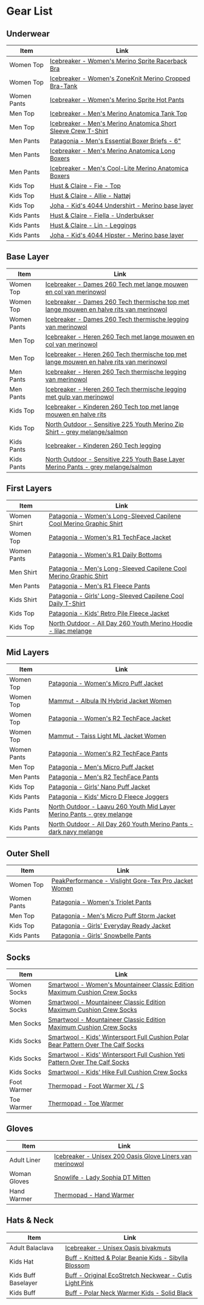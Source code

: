 # Gear List

## Underwear

| Item | Link |
| --- | --- |
| Women Top | [Icebreaker - Women's Merino Sprite Racerback Bra](https://www.icebreaker.com/en-be/womens-underwear/merino-sprite-racerback-bra/103020E2.html?dwvar_103020E2_color=547&dwvar_103020E2_EU=in_line) |
| Women Top | [Icebreaker - Women's ZoneKnit Merino Cropped Bra-Tank](https://www.icebreaker.com/en-be/womens-tshirts/zoneknit-merino-cropped-bra-tank/0A56FCE2.html?dwvar_0A56FCE2_color=001&dwvar_0A56FCE2_EU=in_line) |
| Women Pants | [Icebreaker - Women's Merino Sprite Hot Pants](https://www.icebreaker.com/en-be/womens-underwear/merino-sprite-hot-pants/103023E2.html?dwvar_103023E2_color=547&dwvar_103023E2_EU=in_line) |
| Men Top | [Icebreaker - Men's Merino Anatomica Tank Top](https://www.icebreaker.com/en-be/mens-underwear/merino-anatomica-tank-top/103034E2.html?dwvar_103034E2_color=001&dwvar_103034E2_EU=in_line) |
| Men Top | [Icebreaker - Men's Merino Anatomica Short Sleeve Crew T-Shirt](https://www.icebreaker.com/en-be/mens-underwear/merino-anatomica-short-sleeve-crewe-t-shirt/103033E2.html?dwvar_103033E2_color=580&dwvar_103033E2_EU=in_line) |
| Men Pants | [Patagonia - Men's Essential Boxer Briefs - 6"](https://eu.patagonia.com/be/en/product/mens-essential-boxer-briefs-6-inch/32560-FMNY.html?dwvar_32560-FMNY_color=FMNY&cgid=mens-socks-underwear) |
| Men Pants | [Icebreaker - Men's Merino Anatomica Long Boxers](https://www.icebreaker.com/en-be/mens-underwear/merino-anatomica-long-boxers/103055E2.html?dwvar_103055E2_color=069&dwvar_103055E2_EU=in_line) |
| Men Pants | [Icebreaker - Men's Cool-Lite Merino Anatomica Boxers](https://www.icebreaker.com/en-be/mens-underwear/cool-lite-merino-anatomica-boxers/105246E2.html?dwvar_105246E2_color=034&dwvar_105246E2_EU=in_line) |
| Kids Top | [Hust & Claire - Fie - Top](https://www.hustandclaire.com/en/vare/28060-woolsilk-fie-top) |
| Kids Top | [Hust & Claire - Allie - Nattøj](https://www.hustandclaire.com/en/vare/28068-woolsilk-allie-nattoej) |
| Kids Top | [Joha - Kid's 4044 Undershirt - Merino base layer](https://www.hustandclaire.com/en/vare/28068-woolsilk-allie-nattoej) |
| Kids Pants | [Hust & Claire - Fiella - Underbukser](https://www.hustandclaire.com/en/vare/28061-woolsilk-fiella-underbukser) |
| Kids Pants | [Hust & Claire - Lin - Leggings](https://www.hustandclaire.com/en/vare/28064-woolsilk-lin-leggings) |
| Kids Pants | [Joha - Kid's 4044 Hipster - Merino base layer](https://www.bergfreunde.eu/joha-kids-4044-hipster-merino-base-layer/) |

## Base Layer

| Item | Link |
| --- | --- |
| Women Top | [Icebreaker - Dames 260 Tech met lange mouwen en col van merinowol](https://www.icebreaker.com/nl-be/womens-baselayers/260-tech-met-lange-mouwen-en-col-van-merinowol/0A56IFE2.html?dwvar_0A56IFE2_color=001&dwvar_0A56IFE2_EU=in_line) |
| Women Top | [Icebreaker - Dames 260 Tech thermische top met lange mouwen en halve rits van merinowol](https://www.icebreaker.com/nl-be/womens-baselayers/260-tech-thermische-top-met-lange-mouwen-en-halve-rits-van-merinowol%C2%A0/104390E2.html?dwvar_104390E2_color=001&dwvar_104390E2_EU=in_line) |
| Women Pants | [Icebreaker - Dames 260 Tech thermische legging van merinowol](https://www.icebreaker.com/nl-be/womens-baselayers/260-tech-thermische-legging-van-merinowol%C2%A0/104392E2.html?dwvar_104392E2_color=401&dwvar_104392E2_EU=in_line) |
| Men Top | [Icebreaker - Heren 260 Tech met lange mouwen en col van merinowol](https://www.icebreaker.com/nl-be/mens-baselayers/260-tech-met-lange-mouwen-en-col-van-merinowol/0A56IEE2.html?dwvar_0A56IEE2_color=001&dwvar_0A56IEE2_EU=in_line) |
| Men Top | [Icebreaker - Heren 260 Tech thermische top met lange mouwen en halve rits van merinowol](https://www.icebreaker.com/nl-be/mens-baselayers/260-tech-thermische-top-met-lange-mouwen-en-halve-rits-van-merinowol%C2%A0/104372E2.html?dwvar_104372E2_color=001&dwvar_104372E2_EU=in_line) |
| Men Pants | [Icebreaker - Heren 260 Tech thermische legging van merinowol](https://www.icebreaker.com/nl-be/mens-baselayers/260-tech-thermische-legging-van-merinowol%C2%A0/104373E2.html?dwvar_104373E2_color=001&dwvar_104373E2_EU=in_line) |
| Men Pants | [Icebreaker - Heren 260 Tech thermische legging met gulp van merinowol](https://www.icebreaker.com/nl-be/mens-baselayers/260-tech-thermische-legging-met-gulp-van-merinowol%C2%A0/104374E2.html?dwvar_104374E2_color=001&dwvar_104374E2_EU=in_line) |
| Kids Top | [Icebreaker - Kinderen 260 Tech top met lange mouwen en halve rits](https://www.icebreaker.com/nl-be/kids-tops-bottoms/260-tech-top-met-lange-mouwen-en-halve-rits/104499E2.html?dwvar_104499E2_color=059&dwvar_104499E2_EU=in_line) |
| Kids Top | [North Outdoor - Sensitive 225 Youth Merino Zip Shirt - grey melange/salmon](https://northoutdoor.eu/collections/kids/products/sensitive-225-youth-merino-zip-shirt-grey-melange-salmon?_pos=3&_fid=00be7c36e&_ss=c) |
| Kids Pants | [Icebreaker - Kinderen 260 Tech legging](https://www.icebreaker.com/nl-be/kids-tops-bottoms/260-tech-legging/104500E2.html?dwvar_104500E2_color=001&dwvar_104500E2_EU=in_line) |
| Kids Pants | [North Outdoor - Sensitive 225 Youth Base Layer Merino Pants - grey melange/salmon](https://northoutdoor.eu/collections/kids/products/sensitive-225-youth-base-layer-merino-pants-grey-melange-salmon?_pos=1&_fid=00be7c36e&_ss=c) |

## First Layers

| Item | Link |
| --- | --- |
| Women Shirt | [Patagonia - Women's Long-Sleeved Capilene Cool Merino Graphic Shirt](https://eu.patagonia.com/be/en/product/womens-long-sleeved-capilene-cool-merino-graphic-shirt/44600.html?dwvar_44600_color=FFMA) |
| Women Top | [Patagonia - Women's R1 TechFace Jacket](https://eu.patagonia.com/be/en/product/womens-r1-techface-jacket/83660.html?dwvar_83660_color=BLK&cgid=womens-fleece-technical) |
| Women Pants | [Patagonia - Women's R1 Daily Bottoms](https://eu.patagonia.com/be/en/product/womens-r1-daily-bottoms/40545.html?dwvar_40545_color=INBX&cgid=womens-pants-jeans) |
| Men Shirt | [Patagonia - Men's Long-Sleeved Capilene Cool Merino Graphic Shirt](https://eu.patagonia.com/be/en/product/mens-long-sleeved-capilene-cool-merino-graphic-shirt/44585.html?dwvar_44585_color=FFBA) |
| Men Pants | [Patagonia - Men's R1 Fleece Pants](https://eu.patagonia.com/be/en/product/mens-r1-fleece-pants/82156.html?dwvar_82156_color=FGE&cgid=mens-pants-jeans-casual) |
| Kids Shirt | [Patagonia - Girls' Long-Sleeved Capilene Cool Daily T-Shirt](https://eu.patagonia.com/be/en/product/girls-long-sleeved-capilene-cool-daily-t-shirt/62400.html?dwvar_62400_color=AIMP&cgid=web-specials-kids) |
| Kids Top | [Patagonia - Kids' Retro Pile Fleece Jacket](https://eu.patagonia.com/be/en/product/kids-retro-pile-fleece-jacket/192964063259.html) |
| Kids Top | [North Outdoor - All Day 260 Youth Merino Hoodie - lilac melange](https://northoutdoor.eu/products/all-day-260-youth-merino-hoodie-lilac-melange) |

## Mid Layers

| Item | Link |
| --- | --- |
| Women Top | [Patagonia - Women's Micro Puff Jacket](https://eu.patagonia.com/be/en/product/womens-micro-puff-jacket/84071.html?dwvar_84071_color=BLK) |
| Women Top | [Mammut - Albula IN Hybrid Jacket Women](https://www.mammut.com/eu/en/products/1013-02011-0001/albula-in-hybrid-jacket-women) |
| Women Top | [Patagonia - Women's R2 TechFace Jacket](https://eu.patagonia.com/be/en/product/womens-r2-techface-jacket/83630.html?dwvar_83630_color=BLK&cgid=womens-fleece-technical) |
| Women Top | [Mammut - Taiss Light ML Jacket Women](https://www.mammut.com/eu/en/products/1014-04560-0243/taiss-light-ml-jacket-women) |
| Women Pants | [Patagonia - Women's R2 TechFace Pants](https://eu.patagonia.com/be/en/product/womens-r2-techface-pants/83740.html?dwvar_83740_color=FGE&cgid=womens-pants-jeans) |
| Men Top | [Patagonia - Men's Micro Puff Jacket](https://eu.patagonia.com/be/en/product/mens-micro-puff-jacket/84066.html?dwvar_84066_color=CGLD&cgid=mens-jackets-vests-insulated) |
| Men Pants | [Patagonia - Men's R2 TechFace Pants](https://eu.patagonia.com/be/en/product/mens-r2-techface-pants/83690.html?dwvar_83690_color=FGE&cgid=mens-new-pants-jeans) |
| Kids Top | [Patagonia - Girls' Nano Puff Jacket](https://eu.patagonia.com/be/en/product/girls-nano-puff-jacket/68006.html?dwvar_68006_color=LSPK&cgid=kids-big-kids) |
| Kids Pants | [Patagonia - Kids' Micro D Fleece Joggers](https://eu.patagonia.com/be/en/product/kids-micro-d-fleece-joggers/66700.html?dwvar_66700_color=NENA&cgid=kids-big-kids) |
| Kids Pants | [North Outdoor - Laavu 260 Youth Mid Layer Merino Pants - grey melange](https://northoutdoor.eu/collections/kids/products/laavu-260-youth-mid-layer-merino-pants-grey-melange?_pos=1&_fid=721c355f1&_ss=c) |
| Kids Pants | [North Outdoor - All Day 260 Youth Merino Pants - dark navy melange](https://northoutdoor.eu/collections/kids/products/all-day-260-youth-merino-pants-dark-navy-melange?_pos=1&_fid=1a935fcd0&_ss=c) |

## Outer Shell

| Item | Link |
| --- | --- |
| Women Top | [PeakPerformance - Vislight Gore-Tex Pro Jacket Women](https://www.peakperformance.com/be/en/product/w-vislight-gore-tex-pro-jacket-g77644.html#color=55188&size=42077) |
| Women Pants | [Patagonia - Women's Triolet Pants](https://eu.patagonia.com/be/en/product/womens-triolet-pants-for-alpine-climbing/83221.html?dwvar_83221_color=BLK&cgid=womens-pants-jeans) |
| Men Top | [Patagonia - Men's Micro Puff Storm Jacket](https://eu.patagonia.com/be/en/product/mens-micro-puff-storm-jacket/31715.html?dwvar_31715_color=BSNG) |
| Kids Top | [Patagonia - Girls' Everyday Ready Jacket](https://eu.patagonia.com/be/en/product/girls-everyday-ready-jacket/68080.html?dwvar_68080_color=SFPI) |
| Kids Pants | [Patagonia - Girls' Snowbelle Pants](https://eu.patagonia.com/be/en/product/girls-snowbelle-ski-snowboard-pants/68495.html?dwvar_68495_color=AMH) |

## Socks

| Item | Link |
| --- | --- |
| Women Socks | [Smartwool - Women's Mountaineer Classic Edition Maximum Cushion Crew Socks](https://www.smartwool.com/shop/womens-wool-socks/womens-mountaineer-classic-edition-maximum-cushion-crew-socks-sw001642?variationId=236) |
| Women Socks | [Smartwool - Mountaineer Classic Edition Maximum Cushion Crew Socks](https://www.smartwool.com/shop/womens-wool-socks/mountaineer-classic-edition-maximum-cushion-crew-socks-sw013300?variationId=003) |
| Men Socks | [Smartwool - Mountaineer Classic Edition Maximum Cushion Crew Socks](https://www.smartwool.com/shop/mens-wool-socks/mountaineer-classic-edition-maximum-cushion-crew-socks-sw013300?variationId=003) |
| Kids Socks | [Smartwool - Kids' Wintersport Full Cushion Polar Bear Pattern Over The Calf Socks](https://www.smartwool.com/shop/kids-wool-socks/kids-wintersport-full-cushion-polar-bear-pattern-over-the-calf-socks-sw001816?variationId=G74) |
| Kids Socks | [Smartwool - Kids' Wintersport Full Cushion Yeti Pattern Over The Calf Socks](https://www.smartwool.com/shop/kids-wool-socks/kids-wintersport-full-cushion-yeti-pattern-over-the-calf-socks-sw001818?variationId=001) |
| Kids Socks | [Smartwool - Kids' Hike Full Cushion Crew Socks](https://www.smartwool.com/shop/kids-hike-full-cushion-crew-socks-sw001686?variationId=001) |
| Foot Warmer | [Thermopad - Foot Warmer XL / S](https://www.thermopad.eu/footwarmer/) |
| Toe Warmer | [Thermopad - Toe Warmer](https://www.thermopad.eu/toewarmer/) |

## Gloves

| Item | Link |
| --- | --- |
| Adult Liner | [Icebreaker - Unisex 200 Oasis Glove Liners van merinowol](https://www.icebreaker.com/nl-be/mens-gloves/200-oasis-glove-liners-van-merinowol%C2%A0/IBM207E2.html?dwvar_IBM207E2_color=001&dwvar_IBM207E2_EU=in_line) |
| Woman Gloves | [Snowlife - Lady Sophia DT Mitten](https://snowlife.ch/en/produkt/lady-sophia-dt-mitten-en/) |
| Hand Warmer | [Thermopad - Hand Warmer](https://www.thermopad.eu/handwarmer/) |

## Hats & Neck

| Item | Link |
| --- | --- |
| Adult Balaclava | [Icebreaker - Unisex Oasis bivakmuts](https://www.icebreaker.com/nl-be/hats-neckwear/oasis-bivakmuts/102739E2.html?dwvar_102739E2_color=001&dwvar_102739E2_EU=in_line) |
| Kids Hat | [Buff - Knitted & Polar Beanie Kids - Sibylla Blossom](https://www.buff.com/en_eur/knitted-polar-beanie-kids-buff-sibylla-blossom-blossom-126473537.html?size=16675) |
| Kids Buff Baselayer | [Buff - Original EcoStretch Neckwear - Cutis Light Pink](https://www.buff.com/gb/original-ecostretch-neckwear-buff-cutis-light-pink-light-pink-126934539.html?size=16675) |
| Kids Buff | [Buff - Polar Neck Warmer Kids - Solid Black](https://www.buff.com/gb/polar-neck-warmer-kids-buff-solid-black-black-121646999.html?size=16675) |

<!--
buff muts polar thermal hat solid graphite black

buff muts merino wool thermal hat buff solid grey - https://www.buff.com/gb/merino-heavyweight-beanie-buff-solid-grey-grey-113028937.html?size=16675 - Merino Heavyweight Beanie Solid Grey

buff heavyweight merino wool solid denim - https://www.buff.com/gb/merino-heavyweight-beanie-buff-solid-denim-denim-113028788.html?size=16675 - Merino Heavyweight Beanie Solid Denim

buff sjaal polar reversible urid black

buff sjaal polar solid black - https://www.buff.com/gb/polar-multifunctional-neckwear-buff-solid-black-black-130003999.html?size=16675 Polar Multifunctional Neckwear - Solid Black
-->

